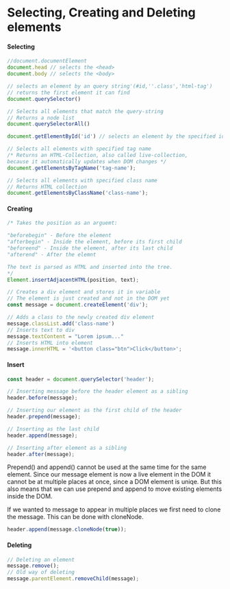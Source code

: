 # Selecting, Creating and Deleting elements

#### Selecting

```js
//document.documentElement
document.head // selects the <head>
document.body // selects the <body>

// selects an element by an query string'(#id,''.class','html-tag')
// returns the first element it can find
document.querySelector() 

// Selects all elements that match the query-string
// Returns a node list
document.querySelectorAll()

document.getElementById('id') // selects an element by the specified id

// Selects all elements with specified tag name
/* Returns an HTML-Collection, also called live-collection,
because it automatically updates when DOM changes */
document.getElementsByTagName('tag-name');

// Selects all elements with specified class name
// Returns HTML collection
document.getElementsByClassName('class-name');
```

#### Creating

```js
/* Takes the position as an arguemt:

"beforebegin" - Before the element
"afterbegin" - Inside the element, before its first child
"beforeend" - Inside the element, after its last child
"afterend" - After the elemnt

The text is parsed as HTML and inserted into the tree.
*/
Element.insertAdjacentHTML(position, text);

// Creates a div element and stores it in variable
// The element is just created and not in the DOM yet
const message = document.createElement('div');

// Adds a class to the newly created div element
message.classList.add('class-name')
// Inserts text to div
message.textContent = "Lorem ipsum..."
// Inserts HTML into element
message.innerHTML = '<button class="btn">Click</button>';
```

#### Insert

```js
const header = document.querySelector('header');

// Inserting message before the header element as a sibling
header.before(message);

// Inserting our element as the first child of the header
header.prepend(message);

// Inserting as the last child
header.append(message);

// Inserting after element as a sibling
header.after(message);
```

Prepend() and append() cannot be used at the same time for the same element. Since our message element is now a live element in the DOM it cannot be at multiple places at once, since a DOM element is uniqe. But this also means that we can use prepend and append to move existing elements inside the DOM.

If we wanted to message to appear in multiple places we first need to clone the message. This can be done with cloneNode.

```js
header.append(message.cloneNode(true));
```

#### Deleting

```js
// Deleting an element
message.remove();
// Old way of deleting
message.parentElement.removeChild(message);
```